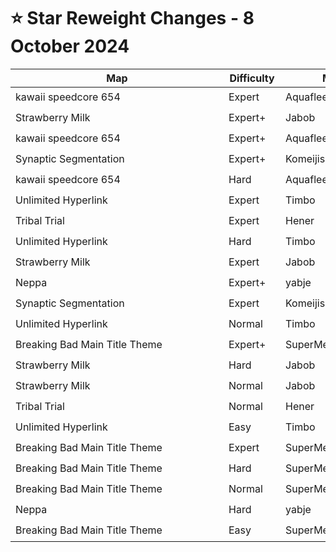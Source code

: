 # ⭐ Star Reweight Changes - 8 October 2024

| <div style="width:325px">Map</div> | <div style="width:75px">Difficulty</div> | <div style="width:200px">Mapper(s)</div> | <div style="width:175px">Star Rating Change</div> |
|-----|------------|-----------|---------------------------------------------------|
| kawaii speedcore 654 | Expert | Aquaflee & RetrX | ⭐ 11.55 → ⭐ 11.51 |
| Strawberry Milk | Expert+ | Jabob | ⭐ 11.44 → ⭐ 10.91 |
| kawaii speedcore 654 | Expert+ | Aquaflee & RetrX | ⭐ 11.39 → ⭐ 11.37 |
| Synaptic Segmentation | Expert+ | Komeijisan051 | ⭐ 10.57 → ⭐ 10.53 |
| kawaii speedcore 654 | Hard | Aquaflee & RetrX | ⭐ 10.13 → ⭐ 9.74 |
| Unlimited Hyperlink | Expert | Timbo | ⭐ 9.88 → ⭐ 9.38 |
| Tribal Trial | Expert | Hener | ⭐ 9.09 → ⭐ 8.77 |
| Unlimited Hyperlink | Hard | Timbo | ⭐ 8.46 → ⭐ 7.49 |
| Strawberry Milk | Expert | Jabob | ⭐ 7.92 → ⭐ 8.15 |
| Neppa | Expert+ | yabje | ⭐ 7.48 → ⭐ 7.66 |
| Synaptic Segmentation | Expert | Komeijisan051 | ⭐ 7.18 → ⭐ 7.04 |
| Unlimited Hyperlink | Normal | Timbo | ⭐ 6.65 → ⭐ 6.4 |
| Breaking Bad Main Title Theme | Expert+ | SuperMemer417 | ⭐ 6.49 → ⭐ 5.79 |
| Strawberry Milk | Hard | Jabob | ⭐ 5.36 → ⭐ 5.24 |
| Strawberry Milk | Normal | Jabob | ⭐ 4.92 → ⭐ 5.17 |
| Tribal Trial | Normal | Hener | ⭐ 4.82 → ⭐ 4.97 |
| Unlimited Hyperlink | Easy | Timbo | ⭐ 4.59 → ⭐ 5.2 |
| Breaking Bad Main Title Theme | Expert | SuperMemer417 | ⭐ 4.45 → ⭐ 4.6 |
| Breaking Bad Main Title Theme | Hard | SuperMemer417 | ⭐ 4.26 → ⭐ 4.38 |
| Breaking Bad Main Title Theme | Normal | SuperMemer417 | ⭐ 3.82 → ⭐ 3.77 |
| Neppa | Hard | yabje | ⭐ 3.78 → ⭐ 4.46 |
| Breaking Bad Main Title Theme | Easy | SuperMemer417 | ⭐ 2.78 → ⭐ 3.13 |